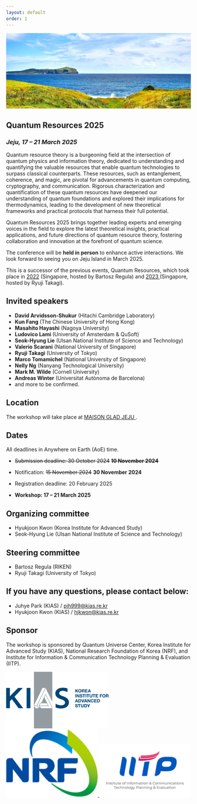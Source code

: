 ```yaml
---
layout: default
order: 1
---
```


![Jeju](/Jeju_resize.jpg)

## Quantum Resources 2025
<h3 class="lessspace"><em>Jeju, 17 &ndash; 21 March 2025</em></h3>

Quantum resource theory is a burgeoning field at the intersection of quantum physics and information theory, dedicated to understanding and quantifying the valuable resources that enable quantum technologies to surpass classical counterparts. These resources, such as entanglement, coherence, and magic, are pivotal for advancements in quantum computing, cryptography, and communication. Rigorous characterization and quantification of these quantum resources have deepened our understanding of quantum foundations and explored their implications for thermodynamics, leading to the development of new theoretical frameworks and practical protocols that harness their full potential.

Quantum Resources 2025 brings together leading experts and emerging voices in the field to explore the latest theoretical insights, practical applications, and future directions of quantum resource theory, fostering collaboration and innovation at the forefront of quantum science.

The conference will be **held in person** to enhance active interactions. We look forward to seeing you on Jeju Island in March 2025.

This is a successor of the previous events, Quantum Resources, which took place in <a href = "https://2022.quantumresources.science">2022</a> (Singapore, hosted by Bartosz Regula) and <a href = "https://2023.quantumresources.science"> 2023 </a> (Singapore, hosted by Ryuji Takagi).

## Invited speakers
* **David Arvidsson-Shukur** (Hitachi Cambridge Laboratory)
* **Kun Fang** (The Chinese University of Hong Kong)
* **Masahito Hayashi** (Nagoya University)
* **Ludovico Lami** (University of Amsterdam & QuSoft)
* **Seok-Hyung Lie** (Ulsan National Institute of Science and Technology)
* **Valerio Scarani** (National University of Singapore)
* **Ryuji Takagi** (University of Tokyo)
* **Marco Tomamichel** (National University of Singapore)
* **Nelly Ng** (Nanyang Technological University)
* **Mark M. Wilde** (Cornell University)
* **Andreas Winter** (Universitat Autònoma de Barcelona)
* and more to be confirmed.

## Location

The workshop will take place at <a href="https://www.glad-hotels.com/maisongladjeju/index.do?locale=en">MAISON GLAD JEJU </a>.

## Dates

All deadlines in Anywhere on Earth (AoE) time.

* <s> Submission deadline: 30 October 2024</s> **<s>10 November 2024</s>** 

* Notification: <s>15 November 2024</s> **30 November 2024**

* Registration deadline: 20 February 2025

* **Workshop: 17 &ndash; 21 March 2025**


## Organizing committee
* Hyukjoon Kwon (Korea Institute for Advanced Study)
* Seok-Hyung Lie (Ulsan National Institute of Science and Technology)

## Steering committee
* Bartosz Regula (RIKEN)
* Ryuji Takagi (University of Tokyo)

## If you have any questions, please contact below:
* Juhye Park (KIAS)  /  <a href="mailto:pjh999@kias.re.kr">pjh999@kias.re.kr</a> 
* Hyukjoon Kwon (KIAS)  /  <a href="mailto:hjkwon@kias.re.kr">hjkwon@kias.re.kr</a> 

## Sponsor
The workshop is sponsored by Quantum Universe Center, Korea Institute for Advanced Study (KIAS), National Research Foundation of Korea (NRF), and Institute for Information & Communication Technology Planning & Evaluation (IITP).

<a href="https://kias.re.kr"> <img src="kias-wordmask.png" width="280"/> </a>
<a href="https://nrf.re.kr"> <img src="nrf.png" width="250"/> </a>
<a href="https://iitp.kr"> <img src="iitp.png" width="250"/> </a>
